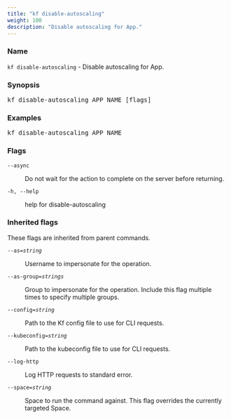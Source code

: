 ```yaml
---
title: "kf disable-autoscaling"
weight: 100
description: "Disable autoscaling for App."
---
```

### Name

<code translate="no">kf disable-autoscaling</code> - Disable autoscaling for App.

### Synopsis

<pre translate="no">kf disable-autoscaling APP_NAME [flags]</pre>

### Examples

<pre translate="no">
kf disable-autoscaling APP_NAME</pre>

### Flags

<dl>
<dt><code translate="no">--async</code></dt>
<dd><p>Do not wait for the action to complete on the server before returning.</p>
</dd>
<dt><code translate="no">-h, --help</code></dt>
<dd><p>help for disable-autoscaling</p>
</dd>
</dl>


### Inherited flags

These flags are inherited from parent commands.

<dl>
<dt><code translate="no">--as=<var translate="no">string</var></code></dt>
<dd><p>Username to impersonate for the operation.</p>
</dd>
<dt><code translate="no">--as-group=<var translate="no">strings</var></code></dt>
<dd><p>Group to impersonate for the operation. Include this flag multiple times to specify multiple groups.</p>
</dd>
<dt><code translate="no">--config=<var translate="no">string</var></code></dt>
<dd><p>Path to the Kf config file to use for CLI requests.</p>
</dd>
<dt><code translate="no">--kubeconfig=<var translate="no">string</var></code></dt>
<dd><p>Path to the kubeconfig file to use for CLI requests.</p>
</dd>
<dt><code translate="no">--log-http</code></dt>
<dd><p>Log HTTP requests to standard error.</p>
</dd>
<dt><code translate="no">--space=<var translate="no">string</var></code></dt>
<dd><p>Space to run the command against. This flag overrides the currently targeted Space.</p>
</dd>
</dl>


